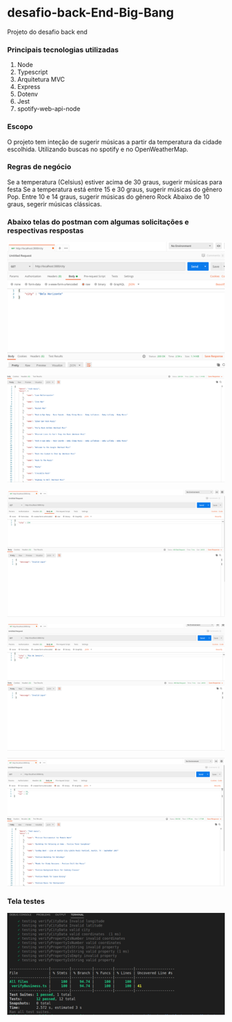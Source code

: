 # desafio-back-End-Big-Bang

Projeto do desafio back end

### Principais tecnologias utilizadas
1. Node
2. Typescript
3. Arquitetura MVC
4. Express
5. Dotenv
6. Jest
7. spotify-web-api-node

### Escopo

O projeto tem inteção de sugerir músicas a partir da temperatura da cidade escolhida. Utilizando buscas no spotify e no OpenWeatherMap.

### Regras de negócio

Se a temperatura (Celsius) estiver acima de 30 graus, sugerir músicas para festa
Se a temperatura está entre 15 e 30 graus, sugerir músicas do gênero Pop.
Entre 10 e 14 graus, sugerir músicas do gênero Rock
Abaixo de 10 graus, segerir músicas clássicas.

### Abaixo telas do postman com algumas solicitações e respectivas respostas

![Screenshot](screenshot/postman1.png)

![Screenshot](screenshot/postman2.png)

![Screenshot](screenshot/postman3.png)

![Screenshot](screenshot/postman4.png)

![Screenshot](screenshot/postman5.png)


### Tela testes


![Screenshot](screenshot/testes.png)
